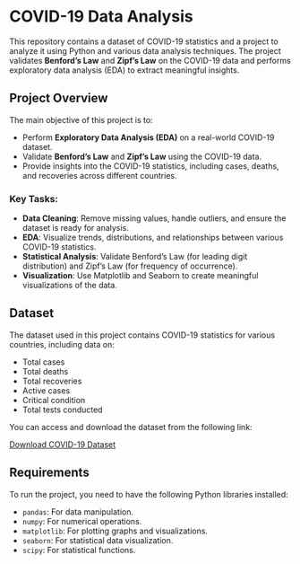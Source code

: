 # COVID-19 Data Analysis

This repository contains a dataset of COVID-19 statistics and a project to analyze it using Python and various data analysis techniques. The project validates **Benford’s Law** and **Zipf’s Law** on the COVID-19 data and performs exploratory data analysis (EDA) to extract meaningful insights.

## Project Overview

The main objective of this project is to:

- Perform **Exploratory Data Analysis (EDA)** on a real-world COVID-19 dataset.
- Validate **Benford’s Law** and **Zipf’s Law** using the COVID-19 data.
- Provide insights into the COVID-19 statistics, including cases, deaths, and recoveries across different countries.

### Key Tasks:

- **Data Cleaning**: Remove missing values, handle outliers, and ensure the dataset is ready for analysis.
- **EDA**: Visualize trends, distributions, and relationships between various COVID-19 statistics.
- **Statistical Analysis**: Validate Benford’s Law (for leading digit distribution) and Zipf’s Law (for frequency of occurrence).
- **Visualization**: Use Matplotlib and Seaborn to create meaningful visualizations of the data.

## Dataset

The dataset used in this project contains COVID-19 statistics for various countries, including data on:

- Total cases
- Total deaths
- Total recoveries
- Active cases
- Critical condition
- Total tests conducted

You can access and download the dataset from the following link:

[Download COVID-19 Dataset](https://raw.githubusercontent.com/JHAJI01/-The-Pi-ricians/main/covid_data.csv)

## Requirements

To run the project, you need to have the following Python libraries installed:

- `pandas`: For data manipulation.
- `numpy`: For numerical operations.
- `matplotlib`: For plotting graphs and visualizations.
- `seaborn`: For statistical data visualization.
- `scipy`: For statistical functions.
